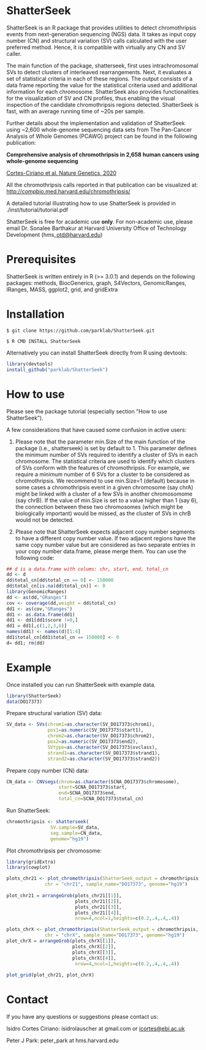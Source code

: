 # ShatterSeek 

ShatterSeek is an R package that provides utilities to detect chromothripsis events from 
next-generation sequencing (NGS) data.
It takes as input copy number (CN) and structural variation (SV) calls calculated
with the user preferred method. 
Hence, it is compatible with virtually any CN and SV caller.

The main function of the package, shatterseek,
first uses intrachromosomal SVs to detect clusters of interleaved
rearrangements.
Next, it evaluates a set of statistical criteria in each of these regions.
The output consists of a data frame reporting the value for the statistical criteria used 
and additional information for each chromosome.
ShatterSeek also provides functionalities for the visualization of SV and CN profiles,
thus enabling the visual inspection of the candidate chromothripsis regions detected.
ShatterSeek is fast, with an average running time of ~20s per sample.


Further details about the implementation and validation of ShatterSeek
using ~2,600 whole-genome sequencing data sets from The Pan-Cancer Analysis of Whole Genomes (PCAWG) project
can be found in the following publication:

**Comprehensive analysis of chromothripsis in 2,658 human cancers using whole-genome sequencing**

[Cortes-Ciriano et al. Nature Genetics, 2020](https://www.nature.com/articles/s41588-019-0576-7)

All the chromothripsis calls reported in that publication can be visualized at: http://compbio.med.harvard.edu/chromothripsis/

A detailed tutorial illustrating how to use ShatterSeek is provided in ./inst/tutorial/tutorial.pdf

ShatterSeek is free for academic use **only**. For non-academic use, please email Dr. Sonalee Barthakur at Harvard University Office of Technology Development (hms\_otd@harvard.edu)

# Prerequisites

ShatterSeek is written entirely in R (>= 3.0.1) and depends on the following packages:
methods, BiocGenerics, graph, S4Vectors, GenomicRanges, IRanges, MASS, ggplot2, grid, and gridExtra

# Installation
`$ git clone https://github.com/parklab/ShatterSeek.git`

`$ R CMD INSTALL ShatterSeek`

Alternatively you can install ShatterSeek directly from R using devtools:
```R
library(devtools)
install_github("parklab/ShatterSeek")
```

# How to use
Please see the package tutorial (especially section "How to use ShatterSeek").

A few considerations that have caused some confusion in active users:

1. Please note that the parameter min.Size of the main function of the package (i.e., shatterseek) is set by default to 1. This parameter defines the minimum number of SVs required to identify a cluster of SVs in each chromosome. The statistical criteria are used to identify which clusters of SVs conform with the features of chromothripsis. For example, we require a minimum number of 6 SVs for a cluster to be considered as chromothripsis. We recommend to use min.Size=1 (default) because in some cases a chromothripsis event in a given chromosome (say chrA) might be linked with a cluster of a few SVs in another chromosomome (say chrB). If the value of min.Size is set to a value higher than 1 (say 6), the connection between these two chromosomes (which might be biologically important) would be missed, as the cluster of SVs in chrB would not be detected.  

2. Please note that ShatterSeek expects adjacent copy number segments to have a different copy number value. 
If two adjacent regions have the same copy number value but are considered as two separate entries in your copy number
data.frame, please merge them. You can use the following code:

```R
## d is a data.frame with colums: chr, start, end, total_cn
dd <- d
dd$total_cn[dd$total_cn == 0] <- 150000
dd$total_cn[is.na(dd$total_cn)] <- 0
library(GenomicRanges)
dd <- as(dd,"GRanges")
cov <- coverage(dd,weight = dd$total_cn)
dd1 <- as(cov,"GRanges")
dd1 <- as.data.frame(dd1)
dd1 <- dd1[dd1$score !=0,]
dd1 = dd1[,c(1,2,3,6)]
names(dd1) <- names(d)[1:4]
dd1$total_cn[dd1$total_cn == 150000] <- 0
d= dd1; rm(dd)
```

# Example 
Once installed you can run ShatterSeek with example data.

```R
library(ShatterSeek)
data(DO17373)
```
Prepare structural variation (SV) data:

```R
SV_data <- SVs(chrom1=as.character(SV_DO17373$chrom1), 
			   pos1=as.numeric(SV_DO17373$start1),
			   chrom2=as.character(SV_DO17373$chrom2), 
			   pos2=as.numeric(SV_DO17373$end2),
			   SVtype=as.character(SV_DO17373$svclass), 
			   strand1=as.character(SV_DO17373$strand1),
			   strand2=as.character(SV_DO17373$strand2))
```

Prepare copy number (CN) data:

```R
CN_data <- CNVsegs(chrom=as.character(SCNA_DO17373$chromosome),
				   start=SCNA_DO17373$start,
				   end=SCNA_DO17373$end,
				   total_cn=SCNA_DO17373$total_cn)

```

Run ShatterSeek:

```R
chromothripsis <- shatterseek(
                SV.sample=SV_data,
                seg.sample=CN_data,
                genome="hg19")
```

Plot chromothripsis per chromosome:

```R
library(gridExtra)
library(cowplot)

plots_chr21 <- plot_chromothripsis(ShatterSeek_output = chromothripsis, 
              chr = "chr21", sample_name="DO17373", genome="hg19")
              
plot_chr21 = arrangeGrob(plots_chr21[[1]],
                         plots_chr21[[2]],
                         plots_chr21[[3]],
                         plots_chr21[[4]],
                         nrow=4,ncol=1,heights=c(0.2,.4,.4,.4))

plots_chrX <- plot_chromothripsis(ShatterSeek_output = chromothripsis, 
              chr = "chrX", sample_name="DO17373", genome="hg19")
plot_chrX = arrangeGrob(plots_chrX[[1]],
                        plots_chrX[[2]],
                        plots_chrX[[3]],
                        plots_chrX[[4]],
                         nrow=4,ncol=1,heights=c(0.2,.4,.4,.4))
                         
plot_grid(plot_chr21, plot_chrX)

```

# Contact
If you have any questions or suggestions please contact us:

Isidro Cortes Ciriano: isidrolauscher at gmail.com or icortes@ebi.ac.uk

Peter J Park: peter_park at hms.harvard.edu

